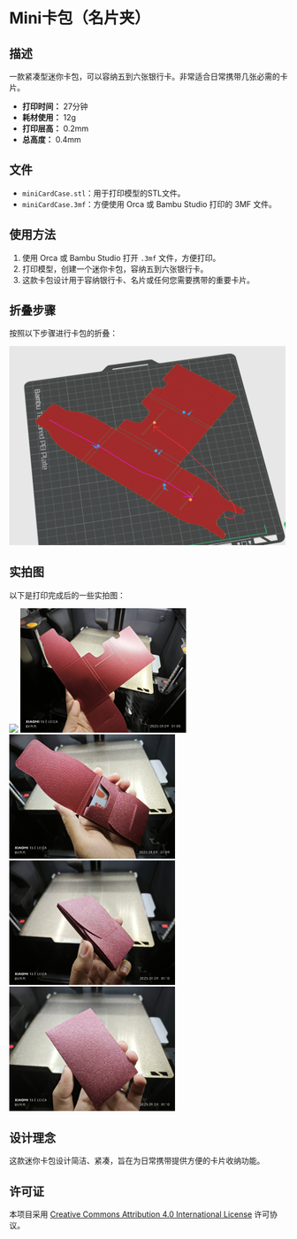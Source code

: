 # Mini卡包（名片夹）

## 描述
一款紧凑型迷你卡包，可以容纳五到六张银行卡。非常适合日常携带几张必需的卡片。

- **打印时间：** 27分钟
- **耗材使用：** 12g
- **打印层高：** 0.2mm
- **总高度：** 0.4mm

## 文件
- `miniCardCase.stl`：用于打印模型的STL文件。
- `miniCardCase.3mf`：方便使用 Orca 或 Bambu Studio 打印的 3MF 文件。

## 使用方法
1. 使用 Orca 或 Bambu Studio 打开 `.3mf` 文件，方便打印。
2. 打印模型，创建一个迷你卡包，容纳五到六张银行卡。
3. 这款卡包设计用于容纳银行卡、名片或任何您需要携带的重要卡片。

## 折叠步骤
按照以下步骤进行卡包的折叠：

   <img src="assets/step.png" width="500" />

## 实拍图
以下是打印完成后的一些实拍图：

<img src="assets/real_shots/1.jpg" width="300" />
<img src="assets/real_shots/2.jpg" width="300" />
<img src="assets/real_shots/3.jpg" width="300" />
<img src="assets/real_shots/4.jpg" width="300" />
<img src="assets/real_shots/5.jpg" width="300" />
   

## 设计理念
这款迷你卡包设计简洁、紧凑，旨在为日常携带提供方便的卡片收纳功能。

## 许可证
本项目采用 [Creative Commons Attribution 4.0 International License](https://creativecommons.org/licenses/by/4.0/) 许可协议。
